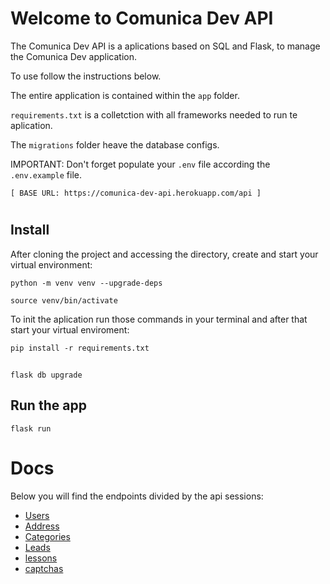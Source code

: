# Welcome to Comunica Dev API

The Comunica Dev API is a aplications based on SQL and Flask, to manage the Comunica Dev application.

To use follow the instructions below.

The entire application is contained within the `app` folder.

`requirements.txt` is a colletction with all frameworks needed to run te aplication.

The `migrations` folder heave the database configs.

IMPORTANT: Don't forget populate your `.env` file according the `.env.example` file.


    [ BASE URL: https://comunica-dev-api.herokuapp.com/api ]
# 
## Install
After cloning the project and accessing the directory, create and start your virtual environment:
    
    python -m venv venv --upgrade-deps
    
    source venv/bin/activate

To init the aplication run those commands in your terminal and after that start your virtual enviroment:

    pip install -r requirements.txt
##
    flask db upgrade

## Run the app

    flask run

#
# Docs
Below you will find the endpoints divided by the api sessions:


- [Users](./documentation/users.md)
- [Address](./documentation/address.md)
- [Categories](./documentation/categories.md)
- [Leads](./documentation/leads.md)
- [lessons](./documentation/lessons.md)
- [captchas](./documentation/captchas.md)

